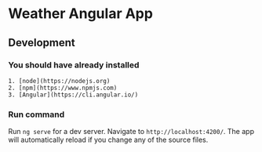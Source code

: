 # Weather Angular App

## Development 

### You should have already installed
    1. [node](https://nodejs.org)
    2. [npm](https://www.npmjs.com)
    3. [Angular](https://cli.angular.io/)


### Run command
Run `ng serve` for a dev server. Navigate to `http://localhost:4200/`. The app will automatically reload if you change any of the source files.
